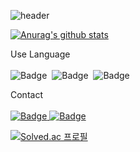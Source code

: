 ![header](https://capsule-render.vercel.app/api?type=wave&color=auto&height=20&section=header&text=App%20Developer&fontSize=24)

[![Anurag's github stats](https://github-readme-stats.vercel.app/api?username=whtjtjddn)](https://github.com/anuraghazra/github-readme-stats)

Use Language
<br>
<br>
![Badge](https://img.shields.io/badge/Flutter-000000.svg?&logo=Flutter&logoColor=#02569B)&nbsp;  ![Badge](https://img.shields.io/badge/Kotlin-000000.svg?&logo=Kotlin&logoColor=#7F52FF)&nbsp;    ![Badge](https://img.shields.io/badge/Unity-000000.svg?&logo=Unity&logoColor=#FFFFFF)

Contact
<br>
<br>
<a href="https://www.notion.so/c237f509f86e41f69a9f3608367e92bc" target="_blank">![Badge](https://img.shields.io/badge/Notion-000000.svg?&logo=Notion&logoColor=#000000) </a><a href="https://www.instagram.com/climb_developer/" target="_blank">![Badge](https://img.shields.io/badge/Instagram-FFFFFF.svg?&logo=Instagram&logoColor=#E4405F) </a>

[![Solved.ac
프로필](http://mazassumnida.wtf/api/v2/generate_badge?boj=shaawn)](https://solved.ac/shaawn)
